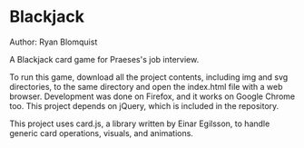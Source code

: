 # Blackjack
Author: Ryan Blomquist

 A Blackjack card game for Praeses's job interview.

 To run this game, download all the project contents, including img and svg directories, to the same directory and open the index.html file with a web browser.  Development was done on Firefox, and it works on Google Chrome too.  This project depends on jQuery, which is included in the repository.
 
 This project uses card.js, a library written by Einar Egilsson, to handle generic card operations, visuals, and animations.


